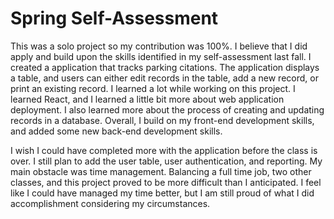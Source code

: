 # Spring Self-Assessment

This was a solo project so my contribution was 100%. I believe that I did apply and build upon the skills identified in my self-assessment last fall. 
I created a application that tracks parking citations. The application displays a table, and users can either edit records in the table, add a new record, 
or print an existing record. I learned a lot while working on this project. I learned React, and I learned a little bit more about web application deployment. 
I also learned more about the process of creating and updating records in a database. Overall, I build on my front-end development skills, and added some new 
back-end development skills. 

I wish I could have completed more with the application before the class is over. I still plan to add the user table, user authentication, and reporting. 
My main obstacle was time management. Balancing a full time job, two other classes, and this project proved to be more difficult than I anticipated. I feel 
like I could have managed my time better, but I am still proud of what I did accomplishment considering my circumstances.
